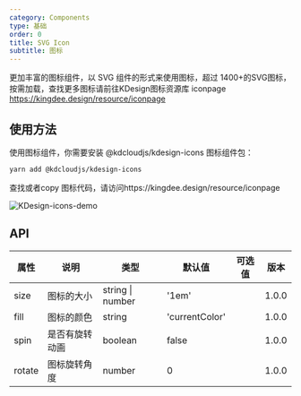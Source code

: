 ```yaml
---
category: Components
type: 基础
order: 0
title: SVG Icon
subtitle: 图标
---
```


更加丰富的图标组件，以 SVG 组件的形式来使用图标，超过 1400+的SVG图标， 按需加载，查找更多图标请前往KDesign图标资源库 iconpage https://kingdee.design/resource/iconpage

## 使用方法

使用图标组件，你需要安装 @kdcloudjs/kdesign-icons 图标组件包：

```bash
yarn add @kdcloudjs/kdesign-icons
```
查找或者copy 图标代码，请访问https://kingdee.design/resource/iconpage 

![KDesign-icons-demo](https://kui.kingdee.com/assets/image/iconpage_demo.png)

## API

|  属性	  | 说明        |       类型         |   默认值         | 可选值 | 版本 |
| -------| ------------| ------------------| --------------- | ----- |-----|
| size   | 图标的大小   | string &#124; number|  '1em'         |      |1.0.0|
| fill   | 图标的颜色   | string              | 'currentColor' |      |1.0.0|
| spin   | 是否有旋转动画 | boolean           | false           |      |1.0.0|
| rotate | 图标旋转角度  | number             | 0              |      |1.0.0|

